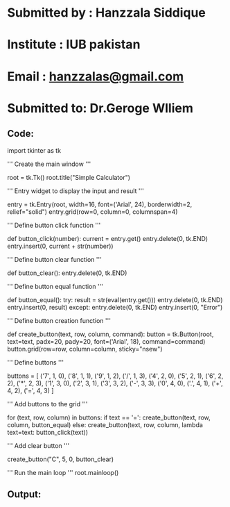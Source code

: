# Submitted by : Hanzzala Siddique 
# Institute : IUB pakistan
# Email : hanzzalas@gmail.com
# Submitted to: Dr.Geroge Wlliem

## Code:
import tkinter as tk

'''
 Create the main window
 '''
 
root = tk.Tk()
root.title("Simple Calculator")

''' Entry widget to display the input and result
'''

entry = tk.Entry(root, width=16, font=('Arial', 24), borderwidth=2, relief="solid")
entry.grid(row=0, column=0, columnspan=4)

'''
Define button click function
'''

def button_click(number):
    current = entry.get()
    entry.delete(0, tk.END)
    entry.insert(0, current + str(number))

'''
 Define button clear function
 '''

def button_clear():
    entry.delete(0, tk.END)

'''
Define button equal function
'''

def button_equal():
    try:
        result = str(eval(entry.get()))
        entry.delete(0, tk.END)
        entry.insert(0, result)
    except:
        entry.delete(0, tk.END)
        entry.insert(0, "Error")

'''
 Define button creation function
 '''

def create_button(text, row, column, command):
    button = tk.Button(root, text=text, padx=20, pady=20, font=('Arial', 18), command=command)
    button.grid(row=row, column=column, sticky="nsew")

'''
 Define buttons
 '''

buttons = [
    ('7', 1, 0), ('8', 1, 1), ('9', 1, 2), ('/', 1, 3),
    ('4', 2, 0), ('5', 2, 1), ('6', 2, 2), ('*', 2, 3),
    ('1', 3, 0), ('2', 3, 1), ('3', 3, 2), ('-', 3, 3),
    ('0', 4, 0), ('.', 4, 1), ('+', 4, 2), ('=', 4, 3)
]

'''
 Add buttons to the grid
 '''

for (text, row, column) in buttons:
    if text == '=':
        create_button(text, row, column, button_equal)
    else:
        create_button(text, row, column, lambda text=text: button_click(text))

'''
 Add clear button
 '''

create_button("C", 5, 0, button_clear)

'''
Run the main loop
'''
root.mainloop()

## Output: